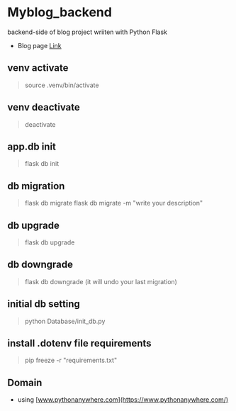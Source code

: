 # Myblog_backend
backend-side of blog project wriiten with Python Flask

 - Blog page [Link](https://bnbong.pythonanywhere.com/)

## venv activate
 > source .venv/bin/activate

## venv deactivate
 > deactivate

## app.db init
 > flask db init

## db migration
 > flask db migrate
 > flask db migrate -m "write your description"

## db upgrade
 > flask db upgrade

## db downgrade
 > flask db downgrade (it will undo your last migration)

## initial db setting
 > python Database/init_db.py
 
## install .dotenv file requirements
 > pip freeze -r "requirements.txt"

## Domain
 - using [www.pythonanywhere.com](https://www.pythonanywhere.com/)
